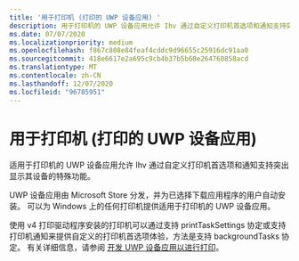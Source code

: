 ```yaml
---
title: '用于打印机 (打印的 UWP 设备应用) '
description: 用于打印机的 UWP 设备应用允许 Ihv 通过自定义打印机首选项和通知支持突出显示其设备的特殊功能。
ms.date: 07/07/2020
ms.localizationpriority: medium
ms.openlocfilehash: f867c808e84feaf4cddc9d96655c25916dc91aa0
ms.sourcegitcommit: 418e6617e2a695c9cb4b37b5b60e264760858acd
ms.translationtype: MT
ms.contentlocale: zh-CN
ms.lasthandoff: 12/07/2020
ms.locfileid: "96785951"
---
```

# <a name="uwp-device-apps-for-printers-print"></a>用于打印机 (打印的 UWP 设备应用) 

适用于打印机的 UWP 设备应用允许 Ihv 通过自定义打印机首选项和通知支持突出显示其设备的特殊功能。

UWP 设备应用由 Microsoft Store 分发，并为已选择下载应用程序的用户自动安装。 可以为 Windows 上的任何打印机提供适用于打印机的 UWP 设备应用。

使用 v4 打印驱动程序安装的打印机可以通过支持 printTaskSettings 协定或支持打印机通知来提供自定义的打印机首选项体验，方法是支持 backgroundTasks 协定。 有关详细信息，请参阅 [开发 UWP 设备应用以进行打印](../devapps/uwp-device-apps-for-printers.md)。

